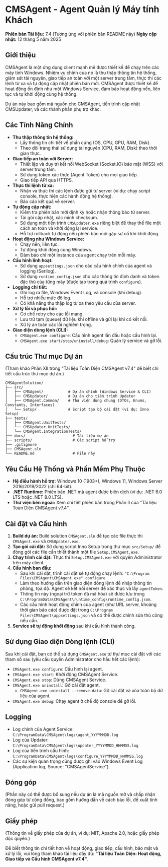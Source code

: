 # CMSAgent - Agent Quản lý Máy tính Khách

**Phiên bản Tài liệu:** 7.4 (Tương ứng với phiên bản README này)
**Ngày cập nhật:** 12 tháng 5 năm 2025

## Giới thiệu

CMSAgent là một ứng dụng client mạnh mẽ được thiết kế để chạy trên các máy tính Windows. Nhiệm vụ chính của nó là thu thập thông tin hệ thống, giám sát tài nguyên, giao tiếp an toàn với một server trung tâm, thực thi các lệnh từ xa và tự động cập nhật phiên bản mới. CMSAgent được thiết kế để hoạt động ổn định như một Windows Service, đảm bảo hoạt động nền, liên tục và tự khởi động cùng hệ thống.

Dự án này bao gồm mã nguồn cho CMSAgent, tiến trình cập nhật CMSUpdater, và các thành phần phụ trợ khác.

## Các Tính Năng Chính

- **Thu thập thông tin hệ thống:**
    - Lấy thông tin chi tiết về phần cứng (OS, CPU, GPU, RAM, Disk).
    - Theo dõi trạng thái sử dụng tài nguyên (CPU, RAM, Disk) theo thời gian thực.
- **Giao tiếp an toàn với Server:**
    - Thiết lập và duy trì kết nối WebSocket (Socket.IO) bảo mật (WSS) với server trung tâm.
    - Sử dụng token xác thực (Agent Token) cho mọi giao tiếp.
    - Giao tiếp API qua HTTPS.
- **Thực thi lệnh từ xa:**
    - Nhận và thực thi các lệnh được gửi từ server (ví dụ: chạy script console, thực hiện các hành động hệ thống).
    - Báo cáo kết quả về server.
- **Tự động cập nhật:**
    - Kiểm tra phiên bản mới định kỳ hoặc nhận thông báo từ server.
    - Tải gói cập nhật, xác minh checksum.
    - Sử dụng một tiến trình `CMSUpdater.exe` riêng biệt để thay thế file một cách an toàn và khởi động lại service.
    - Hỗ trợ rollback tự động nếu phiên bản mới gặp sự cố khi khởi động.
- **Hoạt động như Windows Service:**
    - Chạy nền, liên tục.
    - Tự động khởi động cùng Windows.
    - Đảm bảo chỉ một instance của agent chạy trên mỗi máy.
- **Cấu hình linh hoạt:**
    - Sử dụng `appsettings.json` cho các cấu hình chính của agent và logging (Serilog).
    - Sử dụng `runtime_config.json` cho các thông tin định danh và token đặc thù của từng máy (được tạo trong quá trình `configure`).
- **Logging chi tiết:**
    - Ghi log ra file, Windows Event Log, và console (khi debug).
    - Hỗ trợ nhiều mức độ log.
    - Có khả năng thu thập log từ xa theo yêu cầu của server.
- **Xử lý lỗi và phục hồi:**
    - Cơ chế retry cho các lỗi mạng.
    - Lưu trữ tạm (queue) dữ liệu khi offline và gửi lại khi có kết nối.
    - Xử lý an toàn các lỗi nghiêm trọng.
- **Giao diện dòng lệnh (CLI):**
    - `CMSAgent.exe configure`: Cấu hình agent lần đầu hoặc cấu hình lại.
    - `CMSAgent.exe start/stop/uninstall/debug`: Quản lý service và gỡ lỗi.

## Cấu trúc Thư mục Dự án

(Tham khảo Phần XII trong "Tài liệu Toàn Diện CMSAgent v7.4" để biết chi tiết cấu trúc thư mục dự án.)

```
CMSAgentSolution/
├── src/
│   ├── CMSAgent/           # Dự án chính (Windows Service & CLI)
│   ├── CMSUpdater/         # Dự án cho tiến trình Updater
│   ├── CMSAgent.Common/    # Thư viện dùng chung (DTOs, Enums, Constants, Interfaces)
│   └── Setup/              # Script tạo bộ cài đặt (ví dụ: Inno Setup)
├── tests/
│   ├── CMSAgent.UnitTests/
│   └── CMSUpdater.UnitTests/
│   └── CMSAgent.IntegrationTests/
├── docs/                     # Tài liệu dự án
├── scripts/                  # Các script hỗ trợ
├── .gitignore
├── CMSAgent.sln
└── README.md                 # File này

```

## Yêu Cầu Hệ Thống và Phần Mềm Phụ Thuộc

- **Hệ điều hành hỗ trợ:** Windows 10 (1903+), Windows 11, Windows Server 2016/2019/2022 (chỉ 64-bit).
- **.NET Runtime:** Phiên bản .NET mà agent được biên dịch (ví dụ: .NET 6.0 LTS hoặc .NET 8.0 LTS).
- **Thư viện bên ngoài:** Xem chi tiết phiên bản trong Phần II của "Tài liệu Toàn Diện CMSAgent v7.4".

## Cài đặt và Cấu hình

1. **Build dự án:** Build solution `CMSAgent.sln` để tạo các file thực thi `CMSAgent.exe` và `CMSUpdater.exe`.
2. **Tạo gói cài đặt:** Sử dụng script Inno Setup trong thư mục `src/Setup/` để đóng gói các file cần thiết thành một file `Setup.CMSAgent.exe`.
3. **Chạy trình cài đặt:** Thực thi `Setup.CMSAgent.exe` với quyền Administrator trên máy client.
4. **Cấu hình ban đầu:**
    - Sau khi cài đặt, trình cài đặt sẽ tự động chạy lệnh:
    `"C:\Program Files\CMSAgent\CMSAgent.exe" configure`
    - Làm theo hướng dẫn trên giao diện dòng lệnh để nhập thông tin phòng, tọa độ. Agent sẽ kết nối server để xác thực và lấy `agentToken`.
    - Thông tin này (ngoại trừ token đã mã hóa) sẽ được lưu trong `C:\ProgramData\CMSAgent\runtime_config\runtime_config.json`.
    - Các cấu hình hoạt động chính của agent (như URL server, khoảng thời gian báo cáo) được đặt trong `C:\Program Files\CMSAgent\appsettings.json` và có thể được chỉnh sửa thủ công nếu cần.
5. **Service sẽ tự động khởi động** sau khi cấu hình thành công.

## Sử dụng Giao diện Dòng lệnh (CLI)

Sau khi cài đặt, bạn có thể sử dụng `CMSAgent.exe` từ thư mục cài đặt với các tham số sau (yêu cầu quyền Administrator cho hầu hết các lệnh):

- `CMSAgent.exe configure`: Cấu hình lại agent.
- `CMSAgent.exe start`: Khởi động CMSAgent Service.
- `CMSAgent.exe stop`: Dừng CMSAgent Service.
- `CMSAgent.exe uninstall`: Gỡ cài đặt agent.
    - `CMSAgent.exe uninstall --remove-data`: Gỡ cài đặt và xóa toàn bộ dữ liệu của agent.
- `CMSAgent.exe debug`: Chạy agent ở chế độ console để gỡ lỗi.

## Logging

- Log chính của Agent Service: `C:\ProgramData\CMSAgent\logs\agent_YYYYMMDD.log`
- Log của Updater: `C:\ProgramData\CMSAgent\logs\updater_YYYYMMDD_HHMMSS.log`
- Log của tiến trình cấu hình: `C:\ProgramData\CMSAgent\logs\configure_YYYYMMDD_HHMMSS.log`
- Các sự kiện quan trọng cũng được ghi vào Windows Event Log (Application log, Source: "CMSAgentService").

## Đóng góp

(Phần này có thể được bổ sung nếu dự án là mã nguồn mở và chấp nhận đóng góp từ cộng đồng, bao gồm hướng dẫn về cách báo lỗi, đề xuất tính năng, hoặc gửi pull request.)

## Giấy phép

(Thông tin về giấy phép của dự án, ví dụ: MIT, Apache 2.0, hoặc giấy phép độc quyền.)

Để biết thông tin chi tiết hơn về hoạt động, giao tiếp, cấu hình, bảo mật và xử lý lỗi, vui lòng tham khảo tài liệu đầy đủ: **"Tài liệu Toàn Diện: Hoạt động, Giao tiếp và Cấu hình CMSAgent v7.4"**.